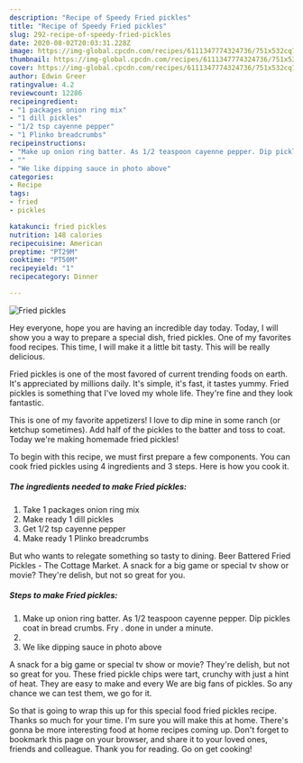 ```yaml
---
description: "Recipe of Speedy Fried pickles"
title: "Recipe of Speedy Fried pickles"
slug: 292-recipe-of-speedy-fried-pickles
date: 2020-08-02T20:03:31.228Z
image: https://img-global.cpcdn.com/recipes/6111347774324736/751x532cq70/fried-pickles-recipe-main-photo.jpg
thumbnail: https://img-global.cpcdn.com/recipes/6111347774324736/751x532cq70/fried-pickles-recipe-main-photo.jpg
cover: https://img-global.cpcdn.com/recipes/6111347774324736/751x532cq70/fried-pickles-recipe-main-photo.jpg
author: Edwin Greer
ratingvalue: 4.2
reviewcount: 12286
recipeingredient:
- "1 packages onion ring mix"
- "1 dill pickles"
- "1/2 tsp cayenne pepper"
- "1 Plinko breadcrumbs"
recipeinstructions:
- "Make up onion ring batter. As 1/2 teaspoon cayenne pepper. Dip pickles coat in bread crumbs. Fry . done in under a minute."
- ""
- "We like dipping sauce in photo above"
categories:
- Recipe
tags:
- fried
- pickles

katakunci: fried pickles 
nutrition: 148 calories
recipecuisine: American
preptime: "PT29M"
cooktime: "PT50M"
recipeyield: "1"
recipecategory: Dinner

---
```



![Fried pickles](https://img-global.cpcdn.com/recipes/6111347774324736/751x532cq70/fried-pickles-recipe-main-photo.jpg)

Hey everyone, hope you are having an incredible day today. Today, I will show you a way to prepare a special dish, fried pickles. One of my favorites food recipes. This time, I will make it a little bit tasty. This will be really delicious.

Fried pickles is one of the most favored of current trending foods on earth. It's appreciated by millions daily. It's simple, it's fast, it tastes yummy. Fried pickles is something that I've loved my whole life. They're fine and they look fantastic.

This is one of my favorite appetizers! I love to dip mine in some ranch (or ketchup sometimes). Add half of the pickles to the batter and toss to coat. Today we&#39;re making homemade fried pickles!


To begin with this recipe, we must first prepare a few components. You can cook fried pickles using 4 ingredients and 3 steps. Here is how you cook it.

<!--inarticleads1-->

##### The ingredients needed to make Fried pickles:

1. Take 1 packages onion ring mix
1. Make ready 1 dill pickles
1. Get 1/2 tsp cayenne pepper
1. Make ready 1 Plinko breadcrumbs


But who wants to relegate something so tasty to dining. Beer Battered Fried Pickles - The Cottage Market. A snack for a big game or special tv show or movie? They&#39;re delish, but not so great for you. 

<!--inarticleads2-->

##### Steps to make Fried pickles:

1. Make up onion ring batter. As 1/2 teaspoon cayenne pepper. Dip pickles coat in bread crumbs. Fry . done in under a minute.
1. 
1. We like dipping sauce in photo above


A snack for a big game or special tv show or movie? They&#39;re delish, but not so great for you. These fried pickle chips were tart, crunchy with just a hint of heat. They are easy to make and every We are big fans of pickles. So any chance we can test them, we go for it. 

So that is going to wrap this up for this special food fried pickles recipe. Thanks so much for your time. I'm sure you will make this at home. There's gonna be more interesting food at home recipes coming up. Don't forget to bookmark this page on your browser, and share it to your loved ones, friends and colleague. Thank you for reading. Go on get cooking!
